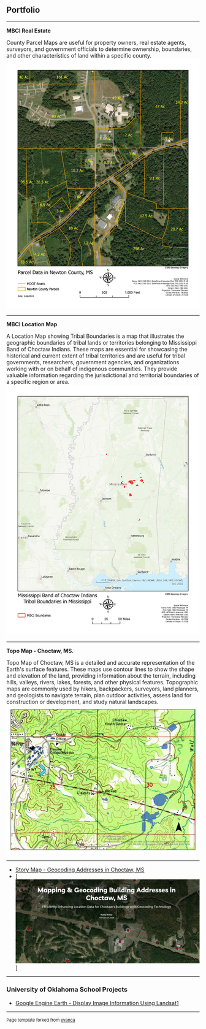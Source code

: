 ## Portfolio

---

**MBCI Real Estate**

County Parcel Maps are useful for property owners, real estate agents, surveyors, and government officials to determine ownership, boundaries, and other characteristics of land within a specific county.
<img src="images/parcel.jpg?raw=true"/>

---

**MBCI Location Map**

A Location Map showing Tribal Boundaries is a map that illustrates the geographic boundaries of tribal lands or territories belonging to Mississippi Band of Choctaw Indians. These maps are essential for showcasing the historical and current extent of tribal territories and are useful for tribal governments, researchers, government agencies, and organizations working with or on behalf of indigenous communities. They provide valuable information regarding the jurisdictional and territorial boundaries of a specific region or area.
<img src="images/MBCI Location Map.jpg?raw=true"/>

---
**Topo Map - Choctaw, MS.**

Topo Map of Choctaw, MS is a detailed and accurate representation of the Earth's surface features. These maps use contour lines to show the shape and elevation of the land, providing information about the terrain, including hills, valleys, rivers, lakes, forests, and other physical features. Topographic maps are commonly used by hikers, backpackers, surveyors, land planners, and geologists to navigate terrain, plan outdoor activities, assess land for construction or development, and study natural landscapes. 
<img src="images/Choctaw.jpg?raw=true"/>

---
- [Story Map - Geocoding Addresses in Choctaw, MS](https://storymaps.arcgis.com/stories/b7ad90c74f0d4426a9640af2917a9f49)
- [![GeoCoding Story Map](images/StoryMap.JPG)]


---
### University of Oklahoma School Projects

- [Google Engine Earth - Display Image Information Using Landsat1 ](https://code.earthengine.google.com/f79787f5ae2091bd99f512c2691b2c29)

---
<p style="font-size:11px">Page template forked from <a href="https://github.com/evanca/quick-portfolio">evanca</a></p>
<!-- Remove above link if you don't want to attibute -->
